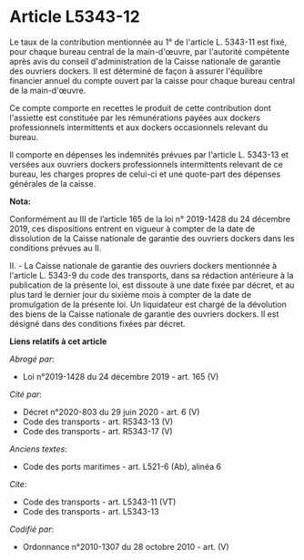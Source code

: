 # Article L5343-12

Le taux de la contribution mentionnée au 1° de l'article L. 5343-11 est fixé, pour chaque bureau central de la main-d'œuvre,
par l'autorité compétente après avis du conseil d'administration de la Caisse nationale de garantie des ouvriers dockers. Il
est déterminé de façon à assurer l'équilibre financier annuel du compte ouvert par la caisse pour chaque bureau central de la
main-d'œuvre. 

Ce compte comporte en recettes le produit de cette contribution dont l'assiette est constituée par les rémunérations payées
aux dockers professionnels intermittents et aux dockers occasionnels relevant du bureau. 

Il comporte en dépenses les indemnités prévues par l'article L. 5343-13 et versées aux ouvriers dockers professionnels
intermittents relevant de ce bureau, les charges propres de celui-ci et une quote-part des dépenses générales de la caisse.

**Nota:**

Conformément au III de l’article 165 de la loi n° 2019-1428 du 24 décembre 2019, ces dispositions entrent en vigueur à
compter de la date de dissolution de la Caisse nationale de garantie des ouvriers dockers dans les conditions prévues au II.

II. - La Caisse nationale de garantie des ouvriers dockers mentionnée à l'article L. 5343-9 du code des transports, dans sa
rédaction antérieure à la publication de la présente loi, est dissoute à une date fixée par décret, et au plus tard le
dernier jour du sixième mois à compter de la date de promulgation de la présente loi. Un liquidateur est chargé de la
dévolution des biens de la Caisse nationale de garantie des ouvriers dockers. Il est désigné dans des conditions fixées par
décret.

**Liens relatifs à cet article**

_Abrogé par_:

  - Loi n°2019-1428 du 24 décembre 2019 - art. 165 (V)

_Cité par_:

  - Décret n°2020-803 du 29 juin 2020 - art. 6 (V)
  - Code des transports - art. R5343-13 (V)
  - Code des transports - art. R5343-17 (V)

_Anciens textes_:

  - Code des ports maritimes - art. L521-6 (Ab), alinéa 6

_Cite_:

  - Code des transports - art. L5343-11 (VT)
  - Code des transports - art. L5343-13

_Codifié par_:

  - Ordonnance n°2010-1307 du 28 octobre 2010 - art. (V)
